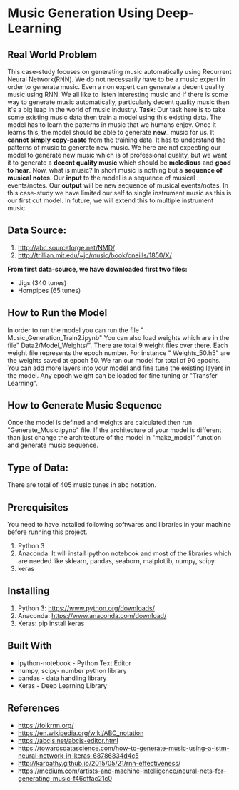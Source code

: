 # Music Generation Using Deep-Learning

## Real World Problem
This case-study focuses on generating music automatically using Recurrent Neural Network(RNN). 
We do not necessarily have to be a music expert in order to generate music. Even a non expert can generate a decent quality music using RNN.
We all like to listen interesting music and if there is some way to generate music automatically, particularly decent quality music then it's a big leap in the world of music industry.
__Task__: Our task here is to take some existing music data then train a model using this existing data. The model has to learn the patterns in music that we humans enjoy. Once it learns this, the model should be able to generate __new___ music for us. It __cannot simply copy-paste__ from the training data. It has to understand the patterns of music to generate new music. We here are not expecting our model to generate new music which is of professional quality, but we want it to generate a __decent quality music__ which should be __melodious__ and __good to hear__.
Now, what is music? In short music is nothing but a __sequence of musical notes__. Our __input__ to the model is a sequence of musical events/notes. Our __output__ will be new sequence of musical events/notes. In this case-study we have limited our self to single instrument music as this is our first cut model. In future, we will extend this to multiple instrument music. 
## Data Source:
1. http://abc.sourceforge.net/NMD/
2. http://trillian.mit.edu/~jc/music/book/oneills/1850/X/

__From first data-source, we have downloaded first two files:__
* Jigs (340 tunes)
* Hornpipes (65 tunes)
## How to Run the Model
In order to run the model you can run the file " Music_Generation_Train2.ipynb"
You can also load weights which are in the file" Data2/Model_Weights/". There are total 9 weight files over there. Each weight file represents the epoch number. For instance " Weights_50.h5" are the weights saved at epoch 50. We ran our model for total of 90 epochs. 
You can add more layers into your model and fine tune the existing layers in the model. Any epoch weight can be loaded for fine tuning or "Transfer Learning".
## How to Generate Music Sequence
Once the model is defined and weights are calculated then run "Generate_Music.ipynb" file. If the architecture of your model is different than just change the architecture of the model in "make_model" function and generate music sequence.
## Type of Data:
There are total of 405 music tunes in abc notation.
## Prerequisites
You need to have installed following softwares and libraries in your machine before running this project.
1. Python 3
2. Anaconda: It will install ipython notebook and most of the libraries which are needed like sklearn, pandas, seaborn, matplotlib, numpy, scipy.
3. keras
## Installing
1. Python 3: https://www.python.org/downloads/
2. Anaconda: https://www.anaconda.com/download/
3. Keras: pip install keras
## Built With
* ipython-notebook - Python Text Editor
* numpy, scipy- number python library
* pandas - data handling library
* Keras - Deep Learning Library
 
## References
* https://folkrnn.org/
* https://en.wikipedia.org/wiki/ABC_notation
* https://abcjs.net/abcjs-editor.html
* https://towardsdatascience.com/how-to-generate-music-using-a-lstm-neural-network-in-keras-68786834d4c5
* http://karpathy.github.io/2015/05/21/rnn-effectiveness/
* https://medium.com/artists-and-machine-intelligence/neural-nets-for-generating-music-f46dffac21c0
